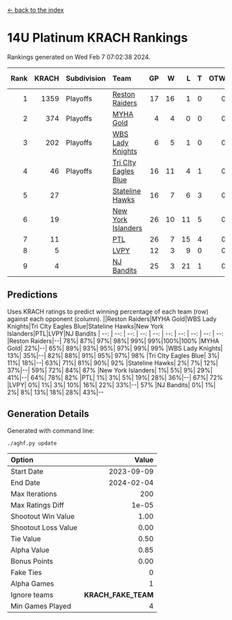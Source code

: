 [<- back to the index](readme.md)
# 14U Platinum KRACH Rankings
Rankings generated on Wed Feb  7 07:02:38 2024.

Rank|KRACH|Subdivision|Team|GP|W|L|T|OTW|OTL|SoS|Exp Wins|Win Diff
---:|---:|:---|:---|---:|---:|---:|---:|---:|---:|---:|---:|---:
1|1359|Playoffs|[Reston Raiders](https://gamesheetstats.com/seasons/3663/teams/140829/schedule)|17|16|1|0|0|0|450|16.8|-0.0
2|374|Playoffs|[MYHA Gold](https://gamesheetstats.com/seasons/3663/teams/140824/schedule)|4|4|0|0|0|0|12|4.9|0.0
3|202|Playoffs|[WBS Lady Knights](https://gamesheetstats.com/seasons/3663/teams/140825/schedule)|6|5|1|0|0|0|203|5.8|-0.0
4|46|Playoffs|[Tri CIty Eagles Blue](https://gamesheetstats.com/seasons/3663/teams/140831/schedule)|16|11|4|1|0|0|107|12.4|0.0
5|27||[Stateline Hawks](https://gamesheetstats.com/seasons/3663/teams/140830/schedule)|16|7|6|3|0|0|272|9.4|0.0
6|19||[New York Islanders](https://gamesheetstats.com/seasons/3663/teams/140832/schedule)|26|10|11|5|0|0|192|13.4|0.0
7|11||[PTL](https://gamesheetstats.com/seasons/3663/teams/140827/schedule)|26|7|15|4|0|0|226|9.9|0.0
8|5||[LVPY](https://gamesheetstats.com/seasons/3663/teams/140820/schedule)|12|3|9|0|0|0|119|3.9|0.0
9|4||[NJ Bandits](https://gamesheetstats.com/seasons/3663/teams/140828/schedule)|25|3|21|1|0|0|216|4.4|0.0

## Predictions
Uses KRACH ratings to predict winning percentage of each team (row) against each opponent (column).
||Reston Raiders|MYHA Gold|WBS Lady Knights|Tri CIty Eagles Blue|Stateline Hawks|New York Islanders|PTL|LVPY|NJ Bandits
| --: | --: | --: | --: | --: | --: | --: | --: | --: | --: 
|Reston Raiders|--| 78%| 87%| 97%| 98%| 99%| 99%|100%|100%
|MYHA Gold| 22%|--| 65%| 89%| 93%| 95%| 97%| 99%| 99%
|WBS Lady Knights| 13%| 35%|--| 82%| 88%| 91%| 95%| 97%| 98%
|Tri CIty Eagles Blue|  3%| 11%| 18%|--| 63%| 71%| 81%| 90%| 92%
|Stateline Hawks|  2%|  7%| 12%| 37%|--| 59%| 72%| 84%| 87%
|New York Islanders|  1%|  5%|  9%| 29%| 41%|--| 64%| 78%| 82%
|PTL|  1%|  3%|  5%| 19%| 28%| 36%|--| 67%| 72%
|LVPY|  0%|  1%|  3%| 10%| 16%| 22%| 33%|--| 57%
|NJ Bandits|  0%|  1%|  2%|  8%| 13%| 18%| 28%| 43%|--

## Generation Details

Generated with command line:
```
./aghf.py update
```

| Option | Value |
| :----- | ----: |
| Start Date | 2023-09-09 |
| End Date | 2024-02-04 |
| Max Iterations | 200 |
| Max Ratings Diff | 1e-05 |
| Shootout Win Value | 1.00 |
| Shootout Loss Value | 0.00 |
| Tie Value | 0.50 |
| Alpha Value | 0.85 |
| Bonus Points | 0.00 |
| Fake Ties | 0 |
| Alpha Games | 1 |
| Ignore teams | __KRACH_FAKE_TEAM__ |
| Min Games Played | 4 |

